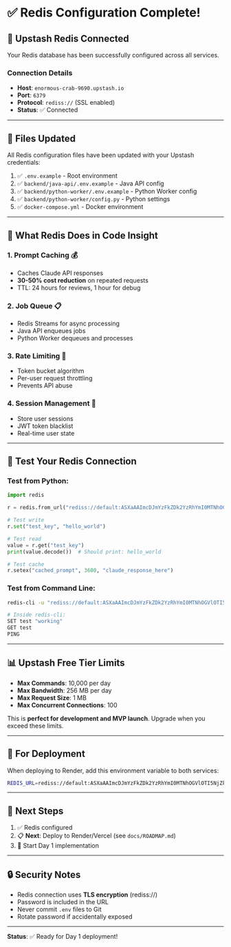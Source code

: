 # ✅ Redis Configuration Complete!

## 🔴 **Upstash Redis Connected**

Your Redis database has been successfully configured across all services.

### **Connection Details**
- **Host**: `enormous-crab-9690.upstash.io`
- **Port**: `6379`
- **Protocol**: `rediss://` (SSL enabled)
- **Status**: ✅ Connected

---

## 📁 **Files Updated**

All Redis configuration files have been updated with your Upstash credentials:

1. ✅ `.env.example` - Root environment
2. ✅ `backend/java-api/.env.example` - Java API config
3. ✅ `backend/python-worker/.env.example` - Python Worker config
4. ✅ `backend/python-worker/config.py` - Python settings
5. ✅ `docker-compose.yml` - Docker environment

---

## 🚀 **What Redis Does in Code Insight**

### **1. Prompt Caching** 💰
- Caches Claude API responses
- **30-50% cost reduction** on repeated requests
- TTL: 24 hours for reviews, 1 hour for debug

### **2. Job Queue** 📋
- Redis Streams for async processing
- Java API enqueues jobs
- Python Worker dequeues and processes

### **3. Rate Limiting** 🚦
- Token bucket algorithm
- Per-user request throttling
- Prevents API abuse

### **4. Session Management** 🔐
- Store user sessions
- JWT token blacklist
- Real-time user state

---

## 🧪 **Test Your Redis Connection**

### **Test from Python:**
```python
import redis

r = redis.from_url("rediss://default:ASXaAAImcDJmYzFkZDk2YzRhYmI0MTNhOGVlOTI5NjZkYjViNzlkYnAyOTY5MA@enormous-crab-9690.upstash.io:6379")

# Test write
r.set("test_key", "hello_world")

# Test read
value = r.get("test_key")
print(value.decode())  # Should print: hello_world

# Test cache
r.setex("cached_prompt", 3600, "claude_response_here")
```

### **Test from Command Line:**
```bash
redis-cli -u "rediss://default:ASXaAAImcDJmYzFkZDk2YzRhYmI0MTNhOGVlOTI5NjZkYjViNzlkYnAyOTY5MA@enormous-crab-9690.upstash.io:6379"

# Inside redis-cli:
SET test "working"
GET test
PING
```

---

## 📊 **Upstash Free Tier Limits**

- **Max Commands**: 10,000 per day
- **Max Bandwidth**: 256 MB per day
- **Max Request Size**: 1 MB
- **Max Concurrent Connections**: 100

This is **perfect for development and MVP launch**. Upgrade when you exceed these limits.

---

## 🔧 **For Deployment**

When deploying to Render, add this environment variable to both services:

```bash
REDIS_URL=rediss://default:ASXaAAImcDJmYzFkZDk2YzRhYmI0MTNhOGVlOTI5NjZkYjViNzlkYnAyOTY5MA@enormous-crab-9690.upstash.io:6379
```

---

## 🎉 **Next Steps**

1. ✅ Redis configured
2. 📋 **Next**: Deploy to Render/Vercel (see `docs/ROADMAP.md`)
3. 🚀 Start Day 1 implementation

---

## 🔒 **Security Notes**

- Redis connection uses **TLS encryption** (rediss://)
- Password is included in the URL
- Never commit `.env` files to Git
- Rotate password if accidentally exposed

---

**Status**: ✅ Ready for Day 1 deployment!
